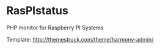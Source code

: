 # RasPIstatus
PHP monitor for Raspberry PI Systems


Template: http://themestruck.com/theme/harmony-admin/
